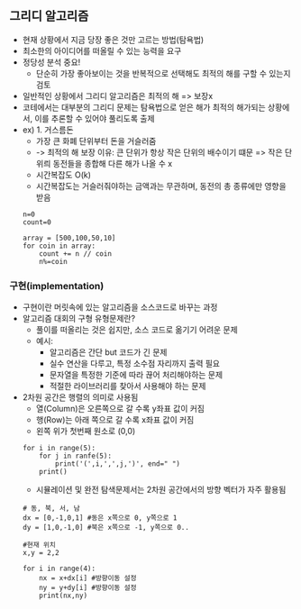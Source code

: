 ## 그리디 알고리즘
+ 현재 상황에서 지금 당장 좋은 것만 고르는 방법(탐욕법)
+ 최소한의 아이디어를 떠올릴 수 있는 능력을 요구
+ 정당성 분석 중요!
    + 단순히 가장 좋아보이는 것을 반복적으로 선택해도 최적의 해를 구할 수 있는지 검토
+ 일반적인 상황에서 그리디 알고리즘은 최적의 해 => 보장x
+ 코테에서는 대부분의 그리디 문제는 탐욕법으로 얻은 해가 최적의 해가되는 상황에서, 이를 추론할 수 있어야 풀리도록 출제
+ ex) 1. 거스름돈
    + 가장 큰 화폐 단위부터 돈을 거슬러줌
    + -> 최적의 해 보장 이유: 큰 단위가 항상 작은 단위의 배수이기 떄문 => 작은 단위릐 동전들을 종합해 다른 해가 나올 수 x
    + 시간복잡도 O(k)
    + 시간복잡도는 거슬러줘야하는 금액과는 무관하며, 동전의 총 종류에만 영향을 받음
    ```
    n=0 
    count=0
    
    array = [500,100,50,10]
    for coin in array:
        count += n // coin
        n%=coin
    ```
### 구현(implementation)
+ 구현이란 머릿속에 있는 알고리즘을 소스코드로 바꾸는 과정
+ 알고리즘 대회의 구형 유형문제란?
    + 풀이를 떠올리는 것은 쉽지만, 소스 코드로 옮기기 어려운 문제
    + 예시:
        + 알고리즘은 간단 but 코드가 긴 문제
        + 실수 연산을 다루고, 특정 소수점 자리까지 출력 필요
        + 문자열을 특정한 기준에 따라 끊어 처리해야하는 문제
        + 적절한 라이브러리를 찾아서 사용해야 하는 문제
+ 2차원 공간은 행렬의 의미로 사용됨
    + 열(Column)은 오른쪽으로 갈 수록 y좌표 값이 커짐 
    + 행(Row)는 아래 쪽으로 갈 수록 x좌표 값이 커짐
    + 왼쪽 위가 첫번째 원소로 (0,0)
    ``` 
    for i in range(5):
        for j in ranfe(5):
            print('(',i,',',j,')', end=" ")
        print()
    ```
    + 시뮬레이션 및 완전 탐색문제서는 2차원 공간에서의 방향 벡터가 자주 활용됨
    ```
    # 동, 북, 서, 남
    dx = [0,-1,0,1] #동은 x쪽으로 0, y쪽으로 1
    dy = [1,0,-1,0] #북은 x쪽으로 -1, y쪽으로 0..

    #현재 위치
    x,y = 2,2

    for i in range(4):
        nx = x+dx[i] #방향이동 설정
        ny = y+dy[i] #방향이동 설정
        print(nx,ny)
    ```

    